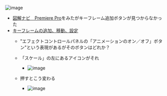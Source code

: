 
![image](https://gyazo.com/fd097f88256de775217554ce6e340252/thumb/1000)

- [図解ナビ　Premiere Pro](http://okiniweb.web.fc2.com/zukainavi/premiere/24.html)をみたがキーフレーム追加ボタンが見つからなかった
- [キーフレームの追加、移動、設定](https://helpx.adobe.com/jp/premiere-pro/using/adding-navigating-setting-keyframes.html)
    - "エフェクトコントロールパネルの「アニメーションのオン／オフ」ボタン"という表現があるがそのボタンはどれか？
    - 「スケール」の左にあるアイコンがそれ
        - ![image](https://gyazo.com/94c539e34c6fdb17d1452535acc50a7c/thumb/1000)

    - 押すとこう変わる
        - ![image](https://gyazo.com/3fbef7cf9ccbec727f8d3495a69eb8e3/thumb/1000)

